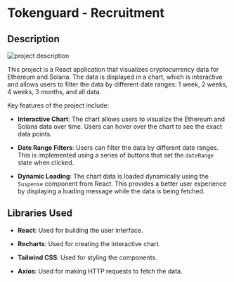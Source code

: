 # Tokenguard - Recruitment

## Description

![project description](https://github.com/AdamShymanski/tokenguard/assets/45077552/873ec936-3666-4bc7-9b2f-62d7e1f5f573)


This project is a React application that visualizes cryptocurrency data for Ethereum and Solana. The data is displayed in a chart, which is interactive and allows users to filter the data by different date ranges: 1 week, 2 weeks, 4 weeks, 3 months, and all data.

Key features of the project include:

- **Interactive Chart**: The chart allows users to visualize the Ethereum and Solana data over time. Users can hover over the chart to see the exact data points.

- **Date Range Filters**: Users can filter the data by different date ranges. This is implemented using a series of buttons that set the `dateRange` state when clicked.

- **Dynamic Loading**: The chart data is loaded dynamically using the `Suspense` component from React. This provides a better user experience by displaying a loading message while the data is being fetched.

## Libraries Used

- **React**: Used for building the user interface.

- **Recharts**: Used for creating the interactive chart.

- **Tailwind CSS**: Used for styling the components.

- **Axios**: Used for making HTTP requests to fetch the data.
